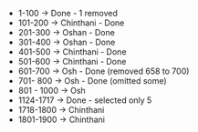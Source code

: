 - 1-100 -> Done - 1 removed 
- 101-200 -> Chinthani - Done
- 201-300 -> Oshan - Done
- 301-400 -> Oshan - Done
- 401-500 -> Chinthani - Done
- 501-600 -> Chinthani - Done
- 601-700 -> Osh - Done (removed 658 to 700)
- 701- 800 -> Osh - Done (omitted some)
- 801 - 1000 -> Osh
- 1124-1717 -> Done - selected only 5
- 1718-1800 -> Chinthani
- 1801-1900 -> Chinthani
